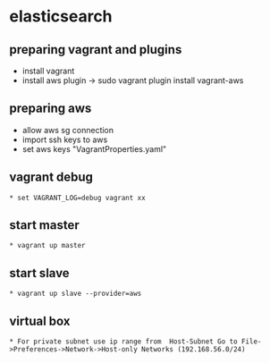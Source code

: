 elasticsearch
=============


preparing vagrant and plugins
---------------------------
 * install vagrant 
 * install aws plugin -> sudo vagrant plugin install vagrant-aws

preparing aws 
------------- 
 * allow aws sg connection
 * import ssh keys to aws
 * set aws keys "VagrantProperties.yaml"

vagrant debug 
-------------
	* set VAGRANT_LOG=debug vagrant xx

start master
------------
	* vagrant up master

start slave 
-----------
	* vagrant up slave --provider=aws

virtual box 
-----------
	* For private subnet use ip range from  Host-Subnet Go to File->Preferences->Network->Host-only Networks (192.168.56.0/24)	
